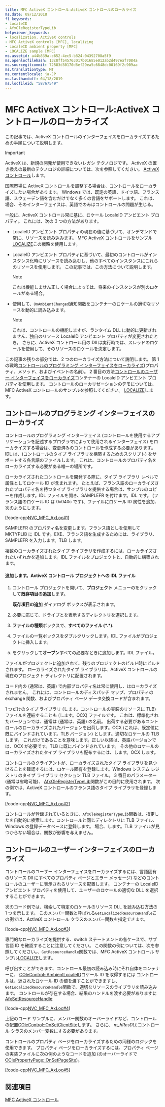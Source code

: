 ```yaml
---
title: MFC ActiveX コントロール:ActiveX コントロールのローカライズ
ms.date: 09/12/2018
f1_keywords:
- LocaleID
- AfxOleRegisterTypeLib
helpviewer_keywords:
- localization, ActiveX controls
- MFC ActiveX controls [MFC], localizing
- LocaleID ambient property [MFC]
- LOCALIZE sample [MFC]
ms.assetid: a44b839a-c652-4ec5-b824-04392708a5f9
ms.openlocfilehash: 13c8ff545763017b01685e012ab2d497eaf7084a
ms.sourcegitcommit: 72583d30170d6ef29ea5c6848dc00169f2c909aa
ms.translationtype: MT
ms.contentlocale: ja-JP
ms.lasthandoff: 04/18/2019
ms.locfileid: "58767549"
---
```

# <a name="mfc-activex-controls-localizing-an-activex-control"></a>MFC ActiveX コントロール:ActiveX コントロールのローカライズ

この記事では、ActiveX コントロールのインターフェイスをローカライズするための手順について説明します。

>[!IMPORTANT]
> ActiveX は、新規の開発が使用できないレガシ テクノロジです。 ActiveX の置き換えの最新のテクノロジの詳細については、次を参照してください。 [ActiveX コントロール](activex-controls.md)します。

国際市場に ActiveX コントロールを調整する場合は、コントロールをローカライズしたい場合があります。 Windows では、既定の英語、ドイツ語、フランス語、スウェーデン語を含むだけでなく多くの言語をサポートします。 これは、場合、そのインターフェイスは、英語でのみはコントロールの問題が生じる。

一般に、ActiveX コントロール常に基に、ロケール LocaleID アンビエント プロパティ。 これには、次の 3 つの方法があります。

- LocaleID アンビエント プロパティの現在の値に基づいて、オンデマンドで常に、リソースを読み込みます。 MFC ActiveX コントロールをサンプル[LOCALIZE](../overview/visual-cpp-samples.md)この戦略を使用します。

- LocaleID アンビエント プロパティに基づいて、最初のコントロールがインスタンス化時にリソースを読み込むし、他のすべてのインスタンスにこれらのリソースを使用します。 この記事では、この方法について説明します。

    > [!NOTE]
    >  これは機能しません正しく場合によっては、将来のインスタンスが別のロケールがある場合。

- 使用して、`OnAmbientChanged`通知関数をコンテナーのロケールの適切なリソースを動的に読み込みます。

    > [!NOTE]
    >  これは、コントロールの機能しますが、ランタイム DLL に動的に更新されません、独自のリソース LocaleID アンビエント プロパティが変更されたとき。 さらに、ActiveX コントロール用の Dll は実行時では、スレッドのロケールを使用して、そのリソースのロケールを決定します。

この記事の残りの部分では、2 つのローカライズ方法について説明します。 第 1 の戦略[コントロールのプログラミング インターフェイスをローカライズ](#_core_localizing_your_control.92.s_programmability_interface)(プロパティ、メソッド、およびイベントの名前)。 2 番目の方法[コントロールのユーザー インターフェイスをローカライズ](#_core_localizing_the_control.92.s_user_interface)コンテナーの LocaleID アンビエント プロパティを使用します。 コントロールのローカリゼーションのデモについては、MFC ActiveX コントロールのサンプルを参照してください。 [LOCALIZE](../overview/visual-cpp-samples.md)します。

##  <a name="_core_localizing_your_control.92.s_programmability_interface"></a> コントロールのプログラミング インターフェイスのローカライズ

コントロールのプログラミング インターフェイス (コントロールを使用するアプリケーションを記述するプログラマによって使用されるインターフェイス) をローカライズする場合は、変更済みのコントロールを作成する必要があります。IDL は、(コントロールのタイプ ライブラリを構築するためのスクリプト) をサポートする各言語のファイルします。 これは、コントロールのプロパティ名をローカライズする必要がある唯一の場所です。

ローカライズされたコントロールを開発する際に、タイプ ライブラリ レベルで属性としてロケール ID が含まれます。 たとえば、フランス語のローカライズされたプロパティ名を持つタイプ ライブラリを提供する場合は、サンプルのコピーを作成します。IDL ファイルを開き、SAMPLEFR を付けます。IDL です。 (フランス語のロケール ID は 0x040c です)、ファイルにロケール ID 属性を追加、次のようにします。

[!code-cpp[NVC_MFC_AxLoc#1](../mfc/codesnippet/cpp/mfc-activex-controls-localizing-an-activex-control_1.idl)]

SAMPLEFR のプロパティ名を変更します。フランス語としを使用して MKTYPLIB に IDL です。EXE、フランス語を生成するためには、ライブラリ、SAMPLEFR を入力します。TLB します。

複数のローカライズされたタイプ ライブラリを作成するには、ローカライズされたいずれかを追加します。IDL ファイルをプロジェクトと、自動的に構築されます。

#### <a name="to-add-an-idl-file-to-your-activex-control-project"></a>追加します。ActiveX コントロール プロジェクトへの IDL ファイル

1. コントロール プロジェクトを開いて、**プロジェクト** メニューのをクリックして**既存項目の追加**します。

   **既存項目の追加** ダイアログ ボックスが表示されます。

1. 必要に応じて、ドライブとを表示するディレクトリを選択します。

1. **ファイルの種類**ボックスで、**すべてのファイル (\*.\*)**.

1. ファイルの一覧ボックスをダブルクリックします。IDL ファイルがプロジェクトに挿入します。

1. をクリックして**オープン**すべての必要なときに追加します。IDL ファイル。

ファイルがプロジェクトに追加されて、残りのプロジェクトのビルド時にビルドされます。 ローカライズされたタイプ ライブラリは、ActiveX コントロールの現在のプロジェクト ディレクトリに配置されます。

コード内の (通常は、英語) で内部プロパティ名は常に使用し、はローカライズされません。 これには、コントロールのディスパッチ マップ、プロパティの exchange 関数、およびプロパティ ページ データ交換コードが含まれます。

1 つだけのタイプ ライブラリ (します。コントロールの実装のリソースに TLB) ファイルを連結することも (します。OCX) ファイルです。 これは、標準化されたバージョンでは、通常は (通常は、英語) の名前。 出荷する必要があるコントロールのローカライズされたバージョンを出荷します。OCX (これは、既定値に既にバインドされています。TLB バージョン) とします。適切なロケールの TLB します。 これだけであることを意味します。正しい以降は、英語バージョンでは、OCX が必要です。TLB に既にバインドされています。 その他のロケールのローカライズされたタイプ ライブラリも配布するには、します。OCX します。

コントロールのクライアントが、ローカライズされたタイプ ライブラリを見つけることを確認するには、ロケール固有を登録します。Windows システム レジストリのタイプ ライブラリ セクション TLB ファイル。 3 番目のパラメーター (通常は省略可能)、 [AfxOleRegisterTypeLib](../mfc/reference/registering-ole-controls.md#afxoleregistertypelib)関数がこの目的に使用されます。 次の例では、ActiveX コントロールのフランス語のタイプ ライブラリを登録します。

[!code-cpp[NVC_MFC_AxLoc#2](../mfc/codesnippet/cpp/mfc-activex-controls-localizing-an-activex-control_2.cpp)]

コントロールが登録されているときに、`AfxOleRegisterTypeLib`関数は、指定したを自動的に検索します。コントロールと同じディレクトリに TLB ファイル、Windows の登録データベースに登録します。 場合、します。TLB ファイルが見つからない場合は、関数が影響を与えません。

##  <a name="_core_localizing_the_control.92.s_user_interface"></a> コントロールのユーザー インターフェイスのローカライズ

コントロールのユーザー インターフェイスをローカライズするには、言語固有のリソース Dll にすべてのプロパティ ページとエラー メッセージ) などのコントロールのユーザーに表示されるリソースを配置します。 コンテナーの LocaleID アンビエント プロパティを使用して、ユーザーのロケールの適切な DLL を選択することができます。

次のコード例では、検索して特定のロケールのリソース DLL を読み込む方法の 1 つを示します。 このメンバー関数と呼ばれる`GetLocalizedResourceHandle`この例では、ActiveX コントロール クラスのメンバー関数を指定できます。

[!code-cpp[NVC_MFC_AxLoc#3](../mfc/codesnippet/cpp/mfc-activex-controls-localizing-an-activex-control_3.cpp)]

専門的なローカライズを提供する、switch ステートメントの各ケースで、サブ言語 ID を確認することに注意してください。 この関数の例については、次を参照してください。、`GetResourceHandle`関数では、MFC ActiveX コントロール サンプル[LOCALIZE](../overview/visual-cpp-samples.md)します。

呼び出すことができます、コントロール最初の読み込み時にそれ自体をコンテナーに、 [COleControl::AmbientLocaleID](../mfc/reference/colecontrol-class.md#ambientlocaleid)ロケール ID を取得するには コントロールは、返されたロケール ID の値を渡すことができますし、`GetLocalizedResourceHandle`関数で、適切なリソースのライブラリを読み込みます。 コントロールが存在する場合、結果のハンドルを渡す必要がありますに[AfxSetResourceHandle](../mfc/reference/application-information-and-management.md#afxsetresourcehandle):

[!code-cpp[NVC_MFC_AxLoc#4](../mfc/codesnippet/cpp/mfc-activex-controls-localizing-an-activex-control_4.cpp)]

上記のコード サンプルに、メンバー関数のオーバーライドなど、コントロールの配置[COleControl::OnSetClientSite](../mfc/reference/colecontrol-class.md#onsetclientsite)します。 さらに、 *m_hResDLL*コントロール クラスのメンバー変数にする必要があります。

コントロールのプロパティ ページをローカライズするための同様のロジックを使用できます。 プロパティ ページをローカライズするには、プロパティ ページの実装ファイルに次の例のようなコードを追加 (のオーバーライドで[COlePropertyPage::OnSetPageSite](../mfc/reference/colepropertypage-class.md#onsetpagesite))。

[!code-cpp[NVC_MFC_AxLoc#5](../mfc/codesnippet/cpp/mfc-activex-controls-localizing-an-activex-control_5.cpp)]

## <a name="see-also"></a>関連項目

[MFC ActiveX コントロール](../mfc/mfc-activex-controls.md)

